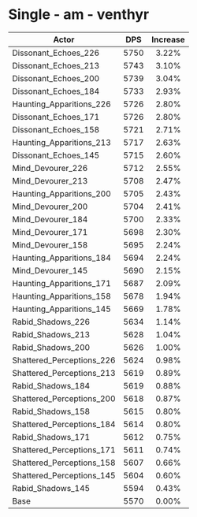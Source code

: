 # Single - am - venthyr
| Actor | DPS | Increase |
|---|:---:|:---:|
|Dissonant_Echoes_226|5750|3.22%|
|Dissonant_Echoes_213|5743|3.10%|
|Dissonant_Echoes_200|5739|3.04%|
|Dissonant_Echoes_184|5733|2.93%|
|Haunting_Apparitions_226|5726|2.80%|
|Dissonant_Echoes_171|5726|2.80%|
|Dissonant_Echoes_158|5721|2.71%|
|Haunting_Apparitions_213|5717|2.63%|
|Dissonant_Echoes_145|5715|2.60%|
|Mind_Devourer_226|5712|2.55%|
|Mind_Devourer_213|5708|2.47%|
|Haunting_Apparitions_200|5705|2.43%|
|Mind_Devourer_200|5704|2.41%|
|Mind_Devourer_184|5700|2.33%|
|Mind_Devourer_171|5698|2.30%|
|Mind_Devourer_158|5695|2.24%|
|Haunting_Apparitions_184|5694|2.24%|
|Mind_Devourer_145|5690|2.15%|
|Haunting_Apparitions_171|5687|2.09%|
|Haunting_Apparitions_158|5678|1.94%|
|Haunting_Apparitions_145|5669|1.78%|
|Rabid_Shadows_226|5634|1.14%|
|Rabid_Shadows_213|5628|1.04%|
|Rabid_Shadows_200|5626|1.00%|
|Shattered_Perceptions_226|5624|0.98%|
|Shattered_Perceptions_213|5619|0.89%|
|Rabid_Shadows_184|5619|0.88%|
|Shattered_Perceptions_200|5618|0.87%|
|Rabid_Shadows_158|5615|0.80%|
|Shattered_Perceptions_184|5614|0.80%|
|Rabid_Shadows_171|5612|0.75%|
|Shattered_Perceptions_171|5611|0.74%|
|Shattered_Perceptions_158|5607|0.66%|
|Shattered_Perceptions_145|5604|0.60%|
|Rabid_Shadows_145|5594|0.43%|
|Base|5570|0.00%|
